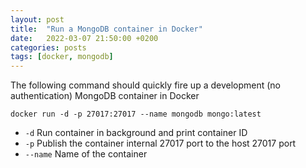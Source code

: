 ```yaml
---
layout: post
title:  "Run a MongoDB container in Docker"
date:   2022-03-07 21:50:00 +0200
categories: posts
tags: [docker, mongodb]
---
```


The following command should quickly fire up a development (no authentication) MongoDB container in Docker

```docker
docker run -d -p 27017:27017 --name mongodb mongo:latest
```

* `-d` Run container in background and print container ID
* `-p` Publish the container internal 27017 port to the host 27017 port
* `--name` Name of the container